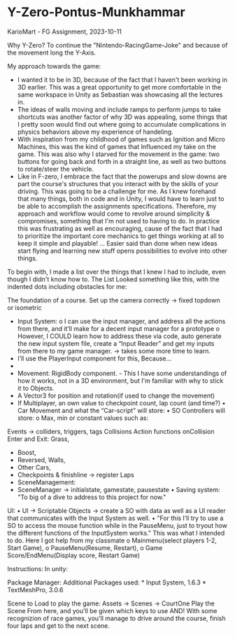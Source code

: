 # Y-Zero-Pontus-Munkhammar
KarioMart - FG Assignment, 2023-10-11

Why Y-Zero? To continue the "Nintendo-RacingGame-Joke" and because of the movement long the Y-Axis.

My approach towards the game:
*   I wanted it to be in 3D, because of the fact that I haven't been working in 3D earlier.
This was a great opportunity to get more comfortable in the same workspace in Unity as Sebastian was showcasing all the lectures in.
*   The ideas of walls moving and include ramps to perform jumps to take shortcuts was another factor of why 3D was appealing, some things that I pretty soon would find out where going to accumulate complications in physics behaviors above my experience of handeling.
*   With inspiration from my childhood of games such as Ignition and Micro Machines, this was the kind of games that Influenced my take on the game.
This was also why I starved for the movement in the game: two buttons for going back and forth in a straight line, as well as two buttons to rotate/steer the vehicle.
*   Like in F-zero, I embrace the fact that the powerups and slow downs are part the course's structures that you interact with by the skills of your driving.
This was going to be a challenge for me. As I knew forehand that many things, both in code and in Unity, I would have to learn just to be able to accomplish the assignments specifications.
Therefore, my approach and workflow would come to revolve around simplicity & compromises, something that I'm not used to having to do. In practice this was frustrating as well as encouraging, cause of the fact that I had to prioritize the important core mechanics to get things working at all to keep it simple and playable!
...
Easier said than done when new ideas start flying and learning new stuff opens possibilities to evolve into other things.


To begin with, I made a list over the things that I knew I had to include, even though I didn't know how to.
The List Looked something like this, with the indented dots including obstacles for me:

The foundation of a course.	
Set up the camera correctly -> fixed topdown or isometric

  *   Input System:
  o	  I can use the input manager, and address all the actions from there, and it’ll make for a decent input manager for a prototype
  o	  However, I COULD learn how to address these via code, auto generate the new input system file, create a “Input Reader” and get my inputs from there to my game manager. -> takes some more time to learn.
  *   I’ll use the PlayerInput  component for this, Because…
  *   
  *   Movement: 
RigidBody component. - This I have some understandings of how it works, not in a 3D environment, but I'm familiar with why to stick it to Objects.
  *	  A Vector3 for position and rotation(if used to change the movement)
  *	  If Multiplayer, an own value to checkpoint count, lap count (and time?)
  •	  Car Movement and what the “Car-script” will store:
  •	  SO Controllers will store:
  o	  Max, min or constant values such as:

Events -> colliders, triggers, tags
Collisions
Action functions onCollision Enter and Exit:
Grass, 
  *   Boost, 
  *   Reversed, 
Walls,
  *   Other Cars,
  *	  Checkpoints & finishline -> register Laps
  *   SceneManagement:
  *   SceneManager -> initialstate, gamestate, pausestate 
  •	  Saving system: "To big of a dive to address to this project for now."

  UI:
  •	UI -> Scriptable Objects -> create a SO with data as well as a UI reader that communicates with the Input System as well. 
  •	"For this I’ll try to use a SO to access the mouse function while in the PauseMenu, just to tryout how the different functions of the InputSystem works."
      This was what I intended to do. Here I got help from my classmate
  o	Mainmenu(select players 1-2, Start Game),
  o	PauseMenu(Resume, Restart), 
  o	Game Score/EndMenu(Display score, Restart Game)


Instructions:
In unity:

Package Manager:
  Additional Packages used:
    * Input System, 1.6.3
    * TextMeshPro, 3.0.6

Scene to Load to play the game:
  Assets -> Scenes -> CourtOne
    Play the Scene From here, and you'll be given which keys to use
    AND! With some recognizion of race games, you'll manage to drive around the course, finish four laps and get to the next scene.



